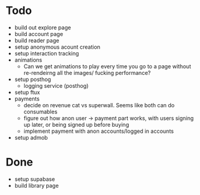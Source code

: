 # Todo 
- build out explore page
- build account page
- build reader page
- setup anonymous acount creation
- setup interaction tracking
- animations
   - Can we get animations to play every time you go to a page without re-rendeirng all the images/ fucking performance?
- setup posthog
    - logging service (posthog)
- setup ftux
- payments
    - decide on revenue cat vs superwall. Seems like both can do consumables
    - figure out how anon user -> payment part works, with users signing up later, or being signed up before buying
    - implement payment with anon accounts/logged in accounts
- setup admob


# Done
- setup supabase
- build library page